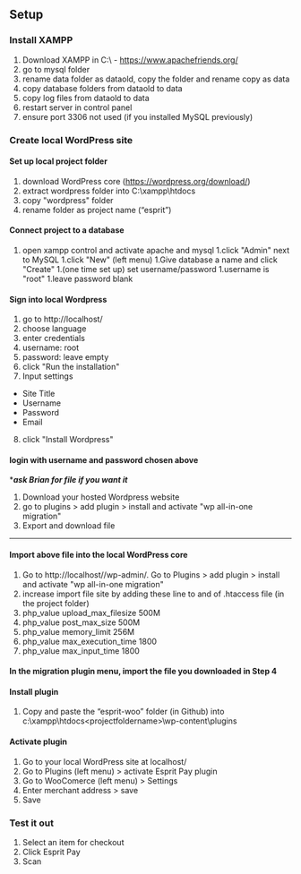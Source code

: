 ## Setup

### Install XAMPP
1. Download XAMPP in C:\ - https://www.apachefriends.org/
1. go to mysql folder
1. rename data folder as dataold, copy the folder and rename copy as data
1. copy database folders from dataold to data
1. copy log files from dataold to data
1. restart server in control panel
1. ensure port 3306 not used (if you installed MySQL previously)

### Create local WordPress site
#### Set up local project folder
1. download WordPress core (https://wordpress.org/download/)
1. extract wordpress folder into C:\xampp\htdocs
1. copy "wordpress" folder
1. rename folder as project name (“esprit”)
#### Connect project to a database
1. open xampp control and activate apache and mysql
1.click "Admin" next to MySQL
1.click "New" (left menu)
1.Give database a name and click "Create"
1.(one time set up) set username/password
1.username is "root"
1.leave password blank
#### Sign into local Wordpress
1. go to http://localhost/<foldername>
1. choose language
1. enter credentials
1. username: root
1. password: leave empty
1. click "Run the installation"
1. Input settings
* Site Title
* Username
* Password
* Email
8. click "Install Wordpress"
#### login with username and password chosen above
********************************ask Brian for file if you want it*******************************
1. Download your hosted Wordpress website
1. go to plugins > add plugin > install and activate "wp all-in-one migration"
1. Export and download file
********************************************************************************************************
#### Import above file into the local WordPress core
1. Go to http://localhost/<foldername>/wp-admin/. Go to Plugins > add plugin > install and activate "wp all-in-one migration"
1. increase import file site by adding these line to and of .htaccess file (in the project folder)
1. php_value upload_max_filesize 500M
1. php_value post_max_size 500M
1. php_value memory_limit 256M
1. php_value max_execution_time 1800
1. php_value max_input_time 1800
#### In the migration plugin menu, import the file you downloaded in Step 4
#### Install plugin
1. Copy and paste the “esprit-woo” folder (in Github) into c:\xampp\htdocs\<projectfoldername>\wp-content\plugins
#### Activate plugin
1. Go to your local WordPress site at localhost/<projectfoldername>
1. Go to Plugins (left menu) > activate Esprit Pay plugin
1. Go to WooComerce (left menu) > Settings
1. Enter merchant address > save
1. Save
### Test it out
1. Select an item for checkout
1. Click Esprit Pay
1. Scan
